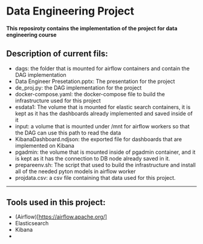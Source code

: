 # Data Engineering Project

#### This reposiroty contains the implementation of the project for data engineering course

## Description of current fils:
- dags: the folder that is mounted for airflow containers and contain the DAG implementation
- Data Engineer Presetation.pptx: The presentation for the project
- de_proj.py: the DAG implementation for the project
- docker-compose.yaml: the docker-compose file to build the infrastructure used for this project
- esdata1: The volume that is mounted for elastic search containers, it is kept as it has the dashboards already implemented and saved inside of it
- input: a volume that is mounted under /mnt for airflow workers so that the DAG can use this path to read the data
- KibanaDashboard.ndjson: the exported file for dashboards that are implemented on Kibana
- pgadmin: the volume that is mounted inside of pgadmin container, and it is kept as it has the connection to DB node already saved in it.
- prepareenv.sh: The script that used to build the infrastructure and install all of the needed pyton models in airflow worker
- projdata.csv: a csv file containing that data used for this project.

---

## Tools used in this project:
- (Airflow)[https://airflow.apache.org/]
- Elasticsearch
- Kibana
- 